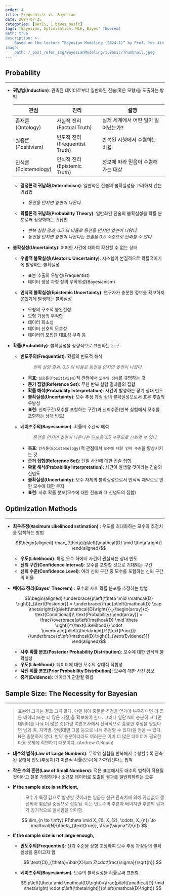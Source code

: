 ```yaml
---
order: 4
title: Frequentist vs. Bayesian
date: 2024-07-25
categories: [BAYES, 1.bayes basic]
tags: [Bayesian, Optimization, MLE, Bayes' Theorem]
math: true
description: >-
    Based on the lecture “Bayesian Modeling (2024-1)” by Prof. Yeo Jin Chung, Dept. of AI, Big Data & Management, College of Business Administration, Kookmin Univ.
image:
    path: /_post_refer_img/BayesianModeling/1.Basic/Thumbnail.jpeg
---
```


## Probability
-----

- **귀납법(Induction)**: 관측된 데이터로부터 일반화된 진술(혹은 모형)을 도출하는 방법

    | 관점 | 진리 | 설명 |
    |---|---|---|
    | 존재론<br>(Ontology) | 사실적 진리<br>(Factual Truth) | 실제 세계에서 어떤 일이 일어났는가? |
    | 실증론<br>(Positivism) | 빈도적 진리<br>(Frequentist Truth) | 반복된 시행에서 수렴하는 비율 |
    | 인식론<br>(Epistemology) | 인식적 진리<br>(Epistemic Truth) | 정보에 따라 믿음이 수렴해가는 대상 |

    - **결정론적 귀납화(Determinism)**: 일반화된 진술의 불확실성을 고려하지 않는 귀납법
        - *동전을 던지면 앞면이 나온다.*

    - **확률론적 귀납화(Probability Theory)**: 일반화된 진술의 불확실성을 확률 분포로써 정량화하는 귀납법
        - *반복 실험 결과, $0.5$ 의 비율로 동전을 던지면 앞면이 나왔다.*
        - *동전을 던지면 앞면이 나온다는 진술을 $0.5$ 수준으로 신뢰할 수 있다.*

- **불확실성(Uncertainty)**: 어떠한 사건에 대하여 확신할 수 없는 상태
    - **우발적 불확실성(Aleatoric Uncertainty)**: 시스템이 본질적으로 확률적이기에 발생하는 불확실성
        - 표본 추출의 우발성(Frequentist)
        - 데이터 생성 과정 상의 무작위성(Bayesianism)
    
    - **인식적 불확실성(Epistemic Uncertainty)**: 연구자가 충분한 정보를 확보하지 못했기에 발생하는 불확실성
        - 모형의 구조적 불완전성
        - 모형 가정의 부적합
        - 데이터 희소성
        - 데이터 신호의 모호성
        - 데이터의 모집단 대표성 부족 등

- **확률(Probability)**: 불확실성을 정량적으로 표현하는 도구
    - **빈도주의(Frequentist)**: 확률의 빈도적 해석

        > *반복 실험 결과, $0.5$ 의 비율로 동전을 던지면 앞면이 나왔다.*

        - **목표**: `실증론(Positivism)`적 관점에서 `모수의 정체`를 규명하는 것
        - **준거 집합(Reference Set)**: 무한 반복 실험 결과들의 집합
        - **확률 해석(Probability Interpretation)**: 사건이 발생하는 장기 상대 빈도
        - **불확실성(Uncertainty)**: 모수 추정 과정 상의 불확실성으로서 표본 추출의 우발성
        - **표현**: 신뢰구간(모수를 포함하는 구간)과 신뢰수준(반복 실험에서 모수를 포함하는 상대 빈도)

    - **베이즈주의(Bayesianism)**: 확률의 주관적 해석

        > *동전을 던지면 앞면이 나온다는 진술을 $0.5$ 수준으로 신뢰할 수 있다.*

        - **목표**: `인식론(Epistemology)`적 관점에서 `모수에 대한 인지 수준`을 향상시키는 것
        - **준거 집합(Reference Set)**: 단일 사건에 대한 진술 집합
        - **확률 해석(Probability Interpretation)**: 사건이 발생할 것이라는 진술의 신념도
        - **불확실성(Uncertainty)**: 모수 자체의 불확실성으로서 인식적 제약으로 인한 모수에 대한 무지
        - **표현**: 사후 확률 분포(모수에 대한 진술과 그 신념도의 집합)

## Optimization Methods
-----

- **최우추정(`M`aximum `L`ikelihood `E`stimation)** : 우도를 최대화하는 모수의 추정치를 탐색하는 방법

    $$\begin{aligned}
    \max_{\theta}{p\left(\mathcal{D} \mid \theta \right)}
    \end{aligned}$$

    - **우도(Likelihood)**: 특정 모수 하에서 사건이 관찰되는 상대 빈도
    - **신뢰 구간(Confidence Interval)**: 모수를 포함할 것으로 기대되는 구간
    - **신뢰 수준(Confidence Level)**: 여러 신뢰 구간 중 모수를 포함하는 신뢰 구간의 비율

- **베이즈 정리(Bayes' Theorem)** : 모수의 사후 확률 분포를 추정하는 방법

    $$\begin{aligned}
    \underbrace{p\left(\theta \mid \mathcal{D} \right)}_{\text{Posterior}}
    = \underbrace{\frac{p\left(\mathcal{D} \cap \theta\right)}{p\left(\mathcal{D}\right)}}_{\begin{array}{c} \text{Conditional}\\ \text{Probability} \end{array}}
    = \frac{\overbrace{p\left(\mathcal{D} \mid \theta \right)}^{\text{Likelihood}} \cdot \overbrace{p\left(\theta\right)}^{\text{Prior}}}{\underbrace{p\left(\mathcal{D}\right)}_{\text{Evidence}}}
    \end{aligned}$$

    - **사후 확률 분포(Posterior Probability Distribution)**: 모수에 대한 인식적 불확실성
    - **우도(Likelihood)**:  데이터에 대한 모수의 상대적 적합성
    - **사전 확률 분포(Prior Probability Distribution)**: 모수에 대한 사전 정보
    - **증거(Evidence)**: 데이터가 관찰될 확률

## Sample Size: The Necessity for Bayesian
-----

> 표본의 크기는 결코 크지 않다. 만일 N이 충분한 추정을 얻기에 부족하다면 더 많은 데이터(또는 더 많은 가정)을 확보해야 한다. 그러나 일단 N이 충분히 크다면 데이터를 나눠 더 많은 것(가령 여론조사에서 전국적으로 훌륭한 추정을 얻었다면 남과 여, 지역별, 연령대별 그룹 등으로 나눠 추정할 수 있다)을 얻을 수 있다. N은 충분하지 않다. 만약 충분하더라도 여러분은 이미 더 많은 데이터가 필요한 다음 문제에 직면하기 때문이다. (Andrew Gelman)

- **대수의 법칙(Law of Large Numbers)**: 무작위 실험을 반복해서 수행할수록 관측된 상대적 빈도(추정치)가 이론적 확률(모수)에 가까워진다는 법칙

- **작은 수의 혼란(Law of Small Numbers)**: 적은 표본에서도 대수의 법칙이 적용될 것이라고 잘못 가정하거나 소규모 데이터로 도출된 결과를 일반화하려는 오류

- **If the sample size is sufficient,**

    > 모수가 특정 값으로 발생할 것이라는 믿음은 신규 관측치에 의해 끊임없이 갱신되어 참값을 중심으로 집중됨. 이는 빈도주의 추론과 베이지안 추론의 결과가 장기적으로 일치함을 의미함.

    $$
    \lim_{n \to \infty} P(\theta \mid X_{1}, X_{2}, \cdots, X_{n}) \to \mathcal{N}(\theta_{\text{true}}, \frac{\sigma^2}{n})
    $$

- **If the sample size is not large enough,**
    - **빈도주의(Frequentist)**: 신뢰 수준을 상향 조정하여 모수 추정 과정상의 불확실성을 줄이고자 함

        $$
        \text{CI}_{\theta}=\bar{X}\pm Z\cdot\frac{\sigma}{\sqrt{n}}
        $$

    - **베이즈주의(Bayesianism)**: 모수의 불확실성을 확률로써 표현함

        $$
        p\left(\theta \mid \mathcal{D}\right)=\frac{p\left(\mathcal{D} \mid \theta\right) \cdot p\left(\theta\right)}{p\left(\mathcal{D}\right)}
        $$